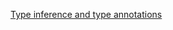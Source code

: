 [Type inference and type annotations](https://mypy.readthedocs.io/en/stable/type_inference_and_annotations.html)
